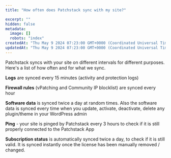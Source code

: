 ```yaml
---
title: "How often does Patchstack sync with my site?"

excerpt: ""
hidden: false
metadata: 
  image: []
  robots: "index"
createdAt: "Thu May 9 2024 07:23:00 GMT+0000 (Coordinated Universal Time)"
updatedAt: "Thu May 9 2024 07:23:00 GMT+0000 (Coordinated Universal Time)"
---
```


Patchstack syncs with your site on different intervals for different purposes.
Here's a list of how often and for what we sync.

**Logs** are synced every 15 minutes (activity and protection logs)

**Firewall rules** (vPatching and Community IP blocklist) are synced every hour

**Software data** is synced twice a day at random times. Also the software data is synced every time when you update, activate, deactivate, delete any plugin/theme in your WordPress admin

**Ping** - your site is pinged by Patchstack every 3 hours to check if it is still properly connected to the Patchstack App

**Subscription status** is automatically synced twice a day, to check if it is still valid. It is synced instantly once the license has been manually removed / changed.